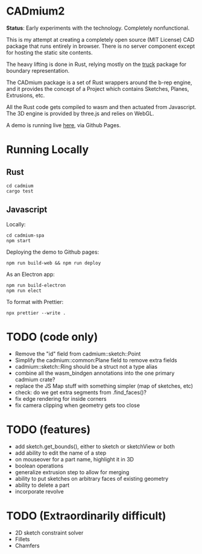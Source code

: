 # CADmium2

**Status**: Early experiments with the technology. Completely nonfunctional.

This is my attempt at creating a completely open source (MIT License) CAD package that runs entirely in browser. There is no server component except for hosting the static site contents.

The heavy lifting is done in Rust, relying mostly on the [truck](https://github.com/ricosjp/truck) package for boundary representation.

The CADmium package is a set of Rust wrappers around the b-rep engine, and it provides the concept of a Project which contains Sketches, Planes, Extrusions, etc.

All the Rust code gets compiled to wasm and then actuated from Javascript. The 3D engine is provided by three.js and relies on WebGL.

A demo is running live [here](https://mattferraro.github.io/CADmium2/), via Github Pages.

# Running Locally

## Rust

```
cd cadmium
cargo test
```

## Javascript

Locally:
```
cd cadmium-spa
npm start
```

Deploying the demo to Github pages:
```
npm run build-web && npm run deploy
```

As an Electron app:
```
npm run build-electron
npm run elect
```

To format with Prettier:
```
npx prettier --write .
```


# TODO (code only)

- Remove the "id" field from cadmium::sketch::Point
- Simplify the cadmium::common:Plane field to remove extra fields
- cadmium::sketch::Ring should be a struct not a type alias
- combine all the wasm_bindgen annotations into the one primary cadmium crate?
- replace the JS Map stuff with something simpler (map of sketches, etc)
- check: do we get extra segments from .find_faces()?
- fix edge rendering for inside corners
- fix camera clipping when geometry gets too close

# TODO (features)

- add sketch.get_bounds(), either to sketch or sketchView or both
- add ability to edit the name of a step
- on mouseover for a part name, highlight it in 3D
- boolean operations
- generalize extrusion step to allow for merging
- ability to put sketches on arbitrary faces of existing geometry
- ability to delete a part
- incorporate revolve

# TODO (Extraordinarily difficult)

- 2D sketch constraint solver
- Fillets
- Chamfers
